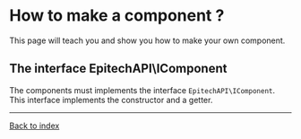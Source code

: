 # How to make a component ?
This page will teach you and show you how to make your own component.

## The interface EpitechAPI\IComponent
The components must implements the interface `EpitechAPI\IComponent`.
This interface implements the constructor and a getter.

___
[Back to index](index.md)